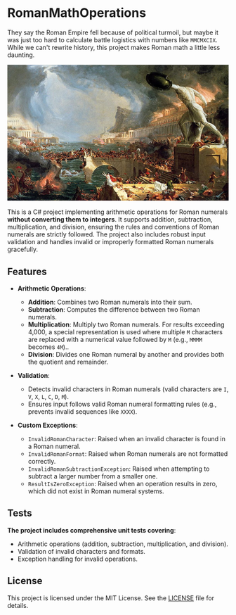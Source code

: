 # RomanMathOperations

They say the Roman Empire fell because of political turmoil, but maybe it was just too hard to calculate battle logistics with numbers like `MMCMXCIX`. While we can't rewrite history, this project makes Roman math a little less daunting.

<p align="center">
  <img src="Fall_of_the_roman_empire.jpg"  />
</p>

This is a C# project implementing arithmetic operations for Roman numerals **without converting them to integers**. It supports addition, subtraction, multiplication, and division, ensuring the rules and conventions of Roman numerals are strictly followed. The project also includes robust input validation and handles invalid or improperly formatted Roman numerals gracefully.

## Features

- **Arithmetic Operations**:
    - **Addition**: Combines two Roman numerals into their sum.
    - **Subtraction**: Computes the difference between two Roman numerals.
    - **Multiplication**: Multiply two Roman numerals. For results exceeding 4,000, a special representation is used where multiple `M` characters are replaced with a numerical value followed by `M` (e.g., `MMMM` becomes `4M`)..
    - **Division**: Divides one Roman numeral by another and provides both the quotient and remainder.

- **Validation**:
  - Detects invalid characters in Roman numerals (valid characters are `I`, `V`, `X`, `L`, `C`, `D`, `M`).
  - Ensures input follows valid Roman numeral formatting rules (e.g., prevents invalid sequences like `XXXX`).

- **Custom Exceptions**:
    - `InvalidRomanCharacter`: Raised when an invalid character is found in a Roman numeral.
    - `InvalidRomanFormat`: Raised when Roman numerals are not formatted correctly.
    - `InvalidRomanSubtractionException`: Raised when attempting to subtract a larger number from a smaller one.
    - `ResultIsZeroException`: Raised when an operation results in zero, which did not exist in Roman numeral systems.

## Tests

**The project includes comprehensive unit tests covering**:
- Arithmetic operations (addition, subtraction, multiplication, and division).
- Validation of invalid characters and formats.
- Exception handling for invalid operations.


## License

This project is licensed under the MIT License. See the [LICENSE](LICENSE) file for details.
